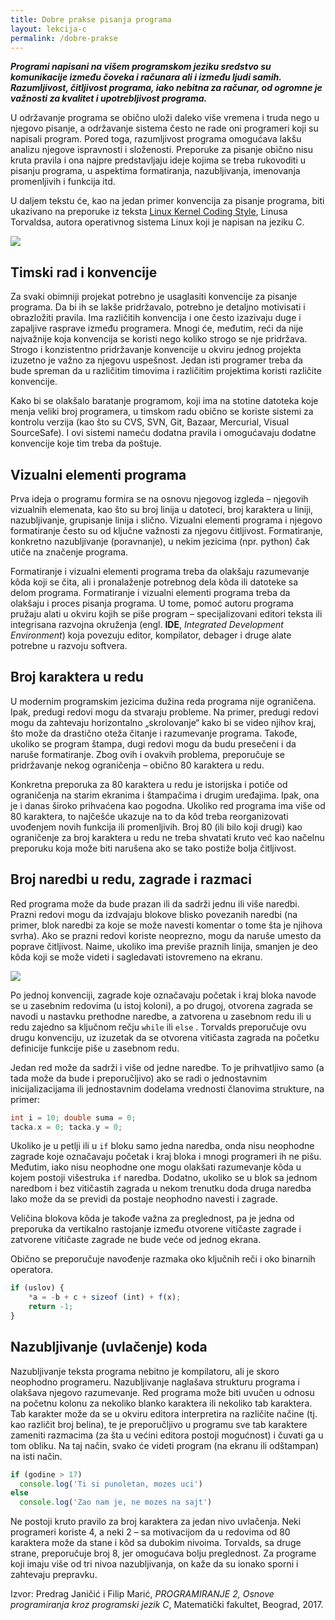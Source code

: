 ```yaml
---
title: Dobre prakse pisanja programa
layout: lekcija-c
permalink: /dobre-prakse
---
```


***Programi napisani na višem programskom jeziku sredstvo su komunikacije između čoveka i računara ali i između ljudi samih. Razumljivost, čitljivost programa, iako nebitna za računar, od ogromne je važnosti za kvalitet i upotrebljivost programa.***

U održavanje programa se obično uloži daleko više vremena i truda nego u njegovo pisanje, a održavanje sistema često ne rade oni programeri koji su napisali program. Pored toga, razumljivost programa omogućava lakšu analizu njegove ispravnosti i složenosti. Preporuke za pisanje obično nisu kruta pravila i ona najpre predstavljaju ideje kojima se treba rukovoditi u pisanju programa, u aspektima formatiranja, nazubljivanja, imenovanja promenljivih i funkcija itd.

U daljem tekstu će, kao na jedan primer konvencija za pisanje programa, biti ukazivano na preporuke iz teksta [Linux Kernel Coding Style](https://www.kernel.org/doc/html/v4.10/process/coding-style.html), Linusa Torvaldsa, autora operativnog sistema Linux koji je napisan na jeziku C.

![](https://finland.fi/wp-content/uploads/2015/05/3195-torvalds-jpg.jpg)

## Timski rad i konvencije

Za svaki obimniji projekat potrebno je usaglasiti konvencije za pisanje programa. Da bi ih se lakše pridržavalo, potrebno je detaljno motivisati i obrazložiti pravila. Ima različitih konvencija i one često izazivaju duge i zapaljive rasprave između programera. Mnogi će, međutim, reći da nije najvažnije koja konvencija se koristi nego koliko strogo se nje pridržava. Strogo i konzistentno pridržavanje konvencije u okviru jednog projekta izuzetno je važno za njegovu uspešnost. Jedan isti programer treba da bude spreman da u različitim timovima i različitim projektima koristi različite konvencije.

Kako bi se olakšalo baratanje programom, koji ima na stotine datoteka koje menja veliki broj programera, u timskom radu obično se koriste sistemi za kontrolu verzija (kao što su CVS, SVN, Git, Bazaar, Mercurial, Visual SourceSafe). I ovi sistemi nameću dodatna pravila i omogućavaju dodatne konvencije koje tim treba da poštuje.

## Vizualni elementi programa

Prva ideja o programu formira se na osnovu njegovog izgleda – njegovih vizualnih elemenata, kao što su broj linija u datoteci, broj karaktera u liniji, nazubljivanje, grupisanje linija i slično. Vizualni elementi programa i njegovo formatiranje često su od ključne važnosti za njegovu čitljivost. Formatiranje, konkretno nazubljivanje (poravnanje), u nekim jezicima (npr. python) čak utiče na značenje programa.

Formatiranje i vizualni elementi programa treba da olakšaju razumevanje kôda koji se čita, ali i pronalaženje potrebnog dela kôda ili datoteke sa delom programa. Formatiranje i vizualni elementi programa treba da olakšaju i proces pisanja programa. U tome, pomoć autoru programa pružaju alati u okviru kojih se piše program – specijalizovani editori teksta ili integrisana razvojna okruženja (engl. **IDE**, *Integrated Development Environment*) koja povezuju editor, kompilator, debager i druge alate potrebne u razvoju softvera.

## Broj karaktera u redu

U modernim programskim jezicima dužina reda programa nije ograničena. Ipak, predugi redovi mogu da stvaraju probleme. Na primer, predugi redovi mogu da zahtevaju horizontalno „skrolovanje“ kako bi se video njihov kraj, što može da drastično oteža čitanje i razumevanje programa. Takođe, ukoliko se program štampa, dugi redovi mogu da budu presečeni i da naruše formatiranje. Zbog ovih i ovakvih problema, preporučuje se pridržavanje nekog ograničenja – obično 80 karaktera u redu.

Konkretna preporuka za 80 karaktera u redu je istorijska i potiče od ograničenja na starim ekranima i štampačima i drugim uređajima. Ipak, ona je i danas široko prihvaćena kao pogodna. Ukoliko red programa ima više od 80 karaktera, to najčešće ukazuje na to da kôd treba reorganizovati uvođenjem novih funkcija ili promenljivih. Broj 80 (ili bilo koji drugi) kao ograničenje za broj karaktera u redu ne treba shvatati kruto već kao načelnu preporuku koja može biti narušena ako se tako postiže bolja čitljivost.

## Broj naredbi u redu, zagrade i razmaci

Red programa može da bude prazan ili da sadrži jednu ili više naredbi. Prazni redovi mogu da izdvajaju
blokove blisko povezanih naredbi (na primer, blok naredbi za koje se može navesti komentar o tome šta je
njihova svrha). Ako se prazni redovi koriste neoprezno, mogu da naruše umesto da poprave čitljivost. Naime,
ukoliko ima previše praznih linija, smanjen je deo kôda koji se može videti i sagledavati istovremeno na ekranu.

![](https://i2.wp.com/www.fatosmorina.com/wp-content/uploads/2017/04/coding-style.jpg)

Po jednoj konvenciji, zagrade koje označavaju početak i kraj bloka navode se u zasebnim redovima (u istoj
koloni), a po drugoj, otvorena zagrada se navodi u nastavku prethodne naredbe, a zatvorena u zasebnom redu
ili u redu zajedno sa ključnom rečju `while` ili `else` . Torvalds preporučuje ovu drugu konvenciju, uz izuzetak da se otvorena vitičasta zagrada na početku definicije funkcije piše u zasebnom redu.

Jedan red može da sadrži i više od jedne naredbe. To je prihvatljivo samo (a tada može da bude i preporučljivo) ako se radi o jednostavnim inicijalizacijama ili jednostavnim dodelama vrednosti članovima strukture, na primer:

```c
int i = 10; double suma = 0;
tacka.x = 0; tacka.y = 0;
```

Ukoliko je u petlji ili u `if` bloku samo jedna naredba, onda nisu neophodne zagrade koje označavaju početak i kraj bloka i mnogi programeri ih ne pišu. Međutim, iako nisu neophodne one mogu olakšati razumevanje kôda u kojem postoji višestruka `if` naredba. Dodatno, ukoliko se u blok sa jednom naredbom i bez vitičastih zagrada u nekom trenutku doda druga naredba lako može da se previdi da postaje neophodno navesti i zagrade.

Veličina blokova kôda je takođe važna za preglednost, pa je jedna od preporuka da vertikalno rastojanje između otvorene vitičaste zagrade i zatvorene vitičaste zagrade ne bude veće od jednog ekrana.

Obično se preporučuje navođenje razmaka oko ključnih reči i oko binarnih operatora.

```js
if (uslov) {
    *a = -b + c + sizeof (int) + f(x);
    return -1;
}
```

## Nazubljivanje (uvlačenje) koda

Nazubljivanje teksta programa nebitno je kompilatoru, ali je skoro neophodno programeru. Nazubljivanje naglašava strukturu programa i olakšava njegovo razumevanje. Red programa može biti uvučen u odnosu na početnu kolonu za nekoliko blanko karaktera ili nekoliko tab karaktera. Tab karakter može da se u okviru editora interpretira na različite načine (tj. kao različit broj belina), te je preporučljivo u programu sve tab karaktere zameniti razmacima (za šta u većini editora postoji mogućnost) i čuvati ga u tom obliku. Na taj način, svako će videti program (na ekranu ili odštampan) na isti način.

```js
if (godine > 17)
  console.log('Ti si punoletan, mozes uci')
else
  console.log('Zao nam je, ne mozes na sajt')
```

Ne postoji kruto pravilo za broj karaktera za jedan nivo uvlačenja. Neki programeri koriste 4, a neki 2 – sa motivacijom da u redovima od 80 karaktera može da stane i kôd sa dubokim nivoima. Torvalds, sa druge strane, preporučuje broj 8, jer omogućava bolju preglednost. Za programe koji imaju više od tri nivoa nazubljivanja, on kaže da su ionako sporni i zahtevaju prepravku.


Izvor: Predrag Janičić i Filip Marić, *PROGRAMIRANJE 2, Osnove programiranja kroz programski jezik C*, Matematički fakultet, Beograd, 2017.
